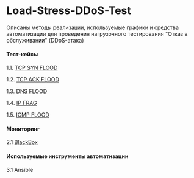 # Load-Stress-DDoS-Test

Описаны методы реализации, используемые графики и средства автоматизации для проведения нагрузочного тестирования "Отказ в обслуживании" (DDoS-атака)

#### Тест-кейсы
1.1. [TCP SYN FLOOD](https://github.com/Fireng/Load-Stress-DDoS-Test/blob/main/TCP_SYN/README.md)

1.2. [TCP ACK FLOOD](https://github.com/Fireng/Load-Stress-DDoS-Test/blob/main/TCP_ACK/README.md)

1.3. [DNS FLOOD](https://github.com/Fireng/Load-Stress-DDoS-Test/blob/main/DNS_FLOOD/README.md)

1.4. [IP FRAG](https://github.com/Fireng/Load-Stress-DDoS-Test/blob/main/IP_FRAG/README.md)

1.5. [ICMP FLOOD](https://github.com/Fireng/Load-Stress-DDoS-Test/blob/main/ICMP_FLOOD/README.md)

#### Мониторинг
2.1 [BlackBox](https://github.com/prometheus/blackbox_exporter)
#### Используемые инструменты автоматизации
3.1 Ansible
